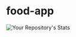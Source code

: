 # food-app
![Your Repository's Stats](https://github-readme-stats.vercel.app/api?username=Kanon-Hosen&show_icons=true)
